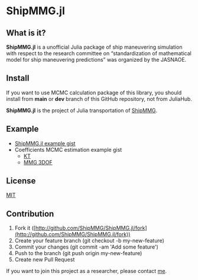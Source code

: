 # ShipMMG.jl

## What is it?

**ShipMMG.jl** is a unofficial Julia package of ship maneuvering simulation with respect to the research committee on “standardization of mathematical model for ship maneuvering predictions” was organized by the JASNAOE.

## Install

If you want to use MCMC calculation package of this library, you should install from **main** or **dev** branch of this GitHub repository, not from JuliaHub. 

**ShipMMG.jl** is the project of Julia transportation of [ShipMMG](https://github.com/ShipMMG/shipmmg).

## Example

- [ShipMMG.jl example gist](https://gist.github.com/taiga4112/960c174b876790962e18f29e031c02dc)
- Coefficients MCMC estimation example gist
  - [KT](https://gist.github.com/taiga4112/9551990f1758b634b763a34504088753)
  - [MMG 3DOF](https://gist.github.com/taiga4112/9551990f1758b634b763a34504088753)

## License

[MIT](https://github.com/ShipMMG/shipmmg/blob/master/LICENSE)

## Contribution

1. Fork it ([http://github.com/ShipMMG/ShipMMG.jl/fork](http://github.com/ShipMMG/ShipMMG.jl/fork))
2. Create your feature branch (git checkout -b my-new-feature)
3. Commit your changes (git commit -am 'Add some feature')
4. Push to the branch (git push origin my-new-feature)
5. Create new Pull Request

If you want to join this project as a researcher, please contact [me](https://github.com/taiga4112).